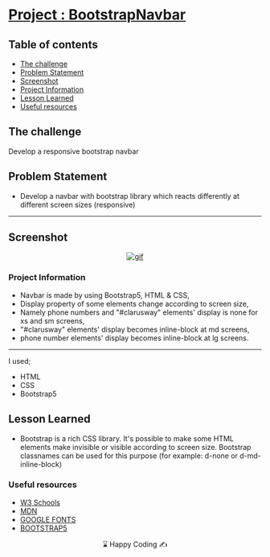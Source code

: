 # [Project : BootstrapNavbar](https://musatirgithub.github.io/BootstrapNavbar/)
## Table of contents

  - [The challenge](#the-challenge)
  - [Problem Statement](#problem-statement)
  - [Screenshot](#screenshot)
  - [Project Information](#project-information)
  - [Lesson Learned](#lesson-learned)
  - [Useful resources](#useful-resources)



## The challenge
Develop a responsive bootstrap navbar

## Problem Statement

- Develop a navbar with bootstrap library which reacts differently at different screen sizes (responsive)
<hr>




## Screenshot
<p align="center">
<a href="https://musatirgithub.github.io/BootstrapNavbar/"><img src="https://musatirgithub.github.io/BootstrapNavbar/BootstrapNavbar.gif" alt="gif"></a>
</p>





### Project Information
- Navbar is made by using Bootstrap5, HTML & CSS,
- Display property of some elements change according to screen size,
- Namely phone numbers and "#clarusway" elements' display is none for xs and sm screens, 
- "#clarusway" elements' display becomes inline-block at md screens,
- phone number elements' display becomes inline-block at lg screens.



------
I used;
- HTML
- CSS
- Bootstrap5





## Lesson Learned

- Bootstrap is a rich CSS library. It's possible to make some HTML elements make invisible or visible according to screen size. Bootstrap classnames can be used for this purpose (for example: d-none or d-md-inline-block)

### Useful resources

- [W3 Schools](https://www.w3schools.com/) 
- [MDN](https://developer.mozilla.org/en-US/) 
- [GOOGLE FONTS](https://fonts.google.com/) 
- [BOOTSTRAP5](https://getbootstrap.com/docs/5.0/getting-started/introduction/) 












<center> &#8987; Happy Coding  &#9997; </center>
